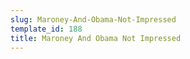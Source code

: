 ```yaml
---
slug: Maroney-And-Obama-Not-Impressed
template_id: 188
title: Maroney And Obama Not Impressed
---
```

